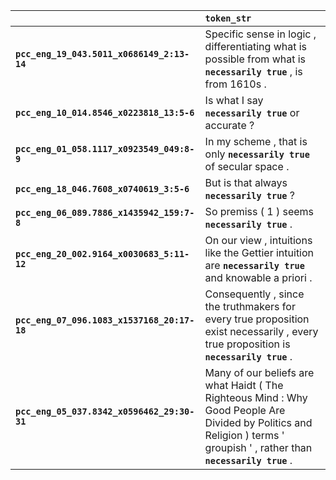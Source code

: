 |                                             | `token_str`                                                                                                                                                                  |
|:--------------------------------------------|:-----------------------------------------------------------------------------------------------------------------------------------------------------------------------------|
| **`pcc_eng_19_043.5011_x0686149_2:13-14`**  | Specific sense in logic , differentiating what is possible from what is __``necessarily true``__ , is from 1610s .                                                           |
| **`pcc_eng_10_014.8546_x0223818_13:5-6`**   | Is what I say __``necessarily true``__ or accurate ?                                                                                                                         |
| **`pcc_eng_01_058.1117_x0923549_049:8-9`**  | In my scheme , that is only __``necessarily true``__ of secular space .                                                                                                      |
| **`pcc_eng_18_046.7608_x0740619_3:5-6`**    | But is that always __``necessarily true``__ ?                                                                                                                                |
| **`pcc_eng_06_089.7886_x1435942_159:7-8`**  | So premiss ( 1 ) seems __``necessarily true``__ .                                                                                                                            |
| **`pcc_eng_20_002.9164_x0030683_5:11-12`**  | On our view , intuitions like the Gettier intuition are __``necessarily true``__ and knowable a priori .                                                                     |
| **`pcc_eng_07_096.1083_x1537168_20:17-18`** | Consequently , since the truthmakers for every true proposition exist necessarily , every true proposition is __``necessarily true``__ .                                     |
| **`pcc_eng_05_037.8342_x0596462_29:30-31`** | Many of our beliefs are what Haidt ( The Righteous Mind : Why Good People Are Divided by Politics and Religion ) terms ' groupish ' , rather than __``necessarily true``__ . |